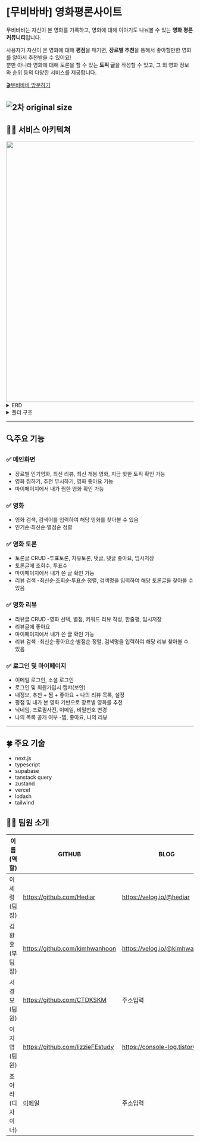 # [무비바바] 영화평론사이트

무비바바는 자신이 본 영화를 기록하고, 영화에 대해 이야기도 나눠볼 수 있는 **영화 평론 커뮤니티**입니다.

사용자가 자신이 본 영화에 대해 **평점**을 매기면, **장르별 추천**을 통해서 좋아할만한 영화를 알아서 추천받을 수 있어요! <br />
뿐만 아니라 영화에 대해 토론을 할 수 있는 **토픽 글**을 작성할 수 있고, 그 외 영화 정보와 순위 등의 다양한 서비스를 제공합니다.

[🎬무비바바 방문하기](https://moviebaba.vercel.app/)

## ![2차 original size](https://github.com/Hediar/NBC-Project/assets/72387948/24144831-b4ef-4b3f-92a3-6c2f3a84a858)

## 👨‍🔧 서비스 아키텍쳐

<img src="https://github.com/Hediar/NBC-Project/assets/72387948/94a343ca-7152-46c0-93ba-67ed726a2aa7" width="700"/>

<details>
<summary>ERD</summary>
<div markdown="1">
<img src="https://github.com/Hediar/NBC-Project/assets/72387948/a83e6fc7-f521-404e-84d9-7cda619d1403" width="700"/>

</div>
</details>

<details>
<summary>폴더 구조</summary>
<div markdown="2">
📦src
 ┣ 📂api
 ┃ ┣ 📂generateUsername
 ┃ ┃ ┣ 📜generateRandomUsername.ts
 ┃ ┃ ┣ 📜generateUniqueRandomUsername.ts
 ┃ ┃ ┗ 📜isUsernameAvailable.ts
 ┃ ┣ 📂movieStatistics
 ┃ ┃ ┣ 📜countMovieGenres.ts
 ┃ ┃ ┣ 📜getGenresUserLikes.ts
 ┃ ┃ ┣ 📜getLikesByGenres.ts
 ┃ ┃ ┣ 📜getNumbersOfGenresWatched.ts
 ┃ ┃ ┣ 📜getOrganizedMovieDetails.ts
 ┃ ┃ ┣ 📜getRuntimesByGenres.ts
 ┃ ┃ ┗ 📜getWatchedMoviesList.ts
 ┃ ┣ 📂supabase
 ┃ ┃ ┣ 📜getUserIsPublicData.ts
 ┃ ┃ ┣ 📜saveUserProviderWithEmail.ts
 ┃ ┃ ┗ 📜toggleIsPublicData.ts
 ┃ ┣ 📜discoverMoviesWithGenreId.ts
 ┃ ┣ 📜doesUserMatch.ts
 ┃ ┣ 📜formatTime.ts
 ┃ ┣ 📜getMovieDataWithMovieIds.ts
 ┃ ┣ 📜getMovieGenres.ts
 ┃ ┣ 📜getMovieNameWIthMovieId.ts
 ┃ ┣ 📜POSTWatchLater.ts
 ┃ ┣ 📜review.ts
 ┃ ┣ 📜supabase-discussion.ts
 ┃ ┗ 📜tmdb.ts
 ┣ 📂app
 ┃ ┣ 📂(auth)
 ┃ ┃ ┣ 📂(route-handler)
 ┃ ┃ ┃ ┣ 📂auth
 ┃ ┃ ┃ ┃ ┣ 📂callback
 ┃ ┃ ┃ ┃ ┃ ┗ 📜route.ts
 ┃ ┃ ┃ ┃ ┣ 📂delete-account
 ┃ ┃ ┃ ┃ ┃ ┗ 📜route.ts
 ┃ ┃ ┃ ┃ ┣ 📂get-userdata
 ┃ ┃ ┃ ┃ ┃ ┗ 📜route.ts
 ┃ ┃ ┃ ┃ ┣ 📂profile
 ┃ ┃ ┃ ┃ ┃ ┣ 📂change-avatar
 ┃ ┃ ┃ ┃ ┃ ┃ ┗ 📜route.ts
 ┃ ┃ ┃ ┃ ┃ ┣ 📂change-password
 ┃ ┃ ┃ ┃ ┃ ┃ ┗ 📜route.ts
 ┃ ┃ ┃ ┃ ┃ ┣ 📂forgot-password
 ┃ ┃ ┃ ┃ ┃ ┃ ┗ 📜route.ts
 ┃ ┃ ┃ ┃ ┃ ┣ 📂name
 ┃ ┃ ┃ ┃ ┃ ┃ ┗ 📜route.ts
 ┃ ┃ ┃ ┃ ┃ ┣ 📂password
 ┃ ┃ ┃ ┃ ┃ ┃ ┗ 📜route.ts
 ┃ ┃ ┃ ┃ ┃ ┣ 📂reauthenticate-user
 ┃ ┃ ┃ ┃ ┃ ┃ ┗ 📜route.ts
 ┃ ┃ ┃ ┃ ┃ ┣ 📂username
 ┃ ┃ ┃ ┃ ┃ ┃ ┗ 📜route.ts
 ┃ ┃ ┃ ┃ ┃ ┗ 📜route.ts
 ┃ ┃ ┃ ┃ ┣ 📂sign-in
 ┃ ┃ ┃ ┃ ┃ ┗ 📜route.ts
 ┃ ┃ ┃ ┃ ┣ 📂sign-out
 ┃ ┃ ┃ ┃ ┃ ┗ 📜route.ts
 ┃ ┃ ┃ ┃ ┗ 📂sign-up
 ┃ ┃ ┃ ┃ ┃ ┗ 📜route.ts
 ┃ ┃ ┃ ┣ 📂oauth
 ┃ ┃ ┃ ┃ ┗ 📂(social-sign-in)
 ┃ ┃ ┃ ┃ ┃ ┗ 📂callback
 ┃ ┃ ┃ ┃ ┃ ┃ ┗ 📜route.ts
 ┃ ┃ ┃ ┗ 📂search-username
 ┃ ┃ ┃ ┃ ┗ 📜route.ts
 ┃ ┃ ┣ 📂forgot-password
 ┃ ┃ ┃ ┣ 📜form.tsx
 ┃ ┃ ┃ ┣ 📜page.tsx
 ┃ ┃ ┃ ┗ 📜resetPassword.tsx
 ┃ ┃ ┗ 📂redirect
 ┃ ┃ ┃ ┗ 📜page.tsx
 ┃ ┣ 📂(color-extract)
 ┃ ┃ ┗ 📂api
 ┃ ┃ ┃ ┗ 📂imagecolorpicker
 ┃ ┃ ┃ ┃ ┗ 📜route.ts
 ┃ ┣ 📂(discussion-view-route-handler)
 ┃ ┃ ┗ 📂api
 ┃ ┃ ┃ ┗ 📂discussion
 ┃ ┃ ┃ ┃ ┗ 📂view
 ┃ ┃ ┃ ┃ ┃ ┗ 📜route.ts
 ┃ ┣ 📂(movies-route-handler)
 ┃ ┃ ┗ 📂movies
 ┃ ┃ ┃ ┣ 📂ignore-movie
 ┃ ┃ ┃ ┃ ┗ 📜route.ts
 ┃ ┃ ┃ ┣ 📂rate-movie
 ┃ ┃ ┃ ┃ ┗ 📜route.ts
 ┃ ┃ ┃ ┗ 📂watch-later
 ┃ ┃ ┃ ┃ ┗ 📜route.ts
 ┃ ┣ 📂(user-page)
 ┃ ┃ ┗ 📂user-page
 ┃ ┃ ┃ ┣ 📂[username]
 ┃ ┃ ┃ ┃ ┣ 📂info
 ┃ ┃ ┃ ┃ ┃ ┣ 📜not-found.tsx
 ┃ ┃ ┃ ┃ ┃ ┗ 📜page.tsx
 ┃ ┃ ┃ ┃ ┣ 📂likes
 ┃ ┃ ┃ ┃ ┃ ┣ 📂private
 ┃ ┃ ┃ ┃ ┃ ┃ ┗ 📜page.tsx
 ┃ ┃ ┃ ┃ ┃ ┣ 📜layout.tsx
 ┃ ┃ ┃ ┃ ┃ ┗ 📜page.tsx
 ┃ ┃ ┃ ┃ ┣ 📂recommendations
 ┃ ┃ ┃ ┃ ┃ ┣ 📜layout.tsx
 ┃ ┃ ┃ ┃ ┃ ┗ 📜page.tsx
 ┃ ┃ ┃ ┃ ┣ 📂reviews
 ┃ ┃ ┃ ┃ ┃ ┣ 📜client.tsx
 ┃ ┃ ┃ ┃ ┃ ┣ 📜layout.tsx
 ┃ ┃ ┃ ┃ ┃ ┗ 📜page.tsx
 ┃ ┃ ┃ ┃ ┣ 📂settings
 ┃ ┃ ┃ ┃ ┃ ┣ 📜layout.tsx
 ┃ ┃ ┃ ┃ ┃ ┗ 📜page.tsx
 ┃ ┃ ┃ ┃ ┣ 📂watch-later
 ┃ ┃ ┃ ┃ ┃ ┣ 📜layout.tsx
 ┃ ┃ ┃ ┃ ┃ ┗ 📜page.tsx
 ┃ ┃ ┃ ┃ ┣ 📜layout.tsx
 ┃ ┃ ┃ ┃ ┗ 📜not-found.tsx
 ┃ ┃ ┃ ┗ 📜not-found.tsx
 ┃ ┣ 📂chat
 ┃ ┃ ┗ 📂[genreid]
 ┃ ┃ ┃ ┗ 📜page.tsx
 ┃ ┣ 📂detail
 ┃ ┃ ┗ 📂[movieId]
 ┃ ┃ ┃ ┣ 📂crew
 ┃ ┃ ┃ ┃ ┗ 📜page.tsx
 ┃ ┃ ┃ ┣ 📂discussion
 ┃ ┃ ┃ ┃ ┗ 📜page.tsx
 ┃ ┃ ┃ ┣ 📂trailer
 ┃ ┃ ┃ ┃ ┗ 📜page.tsx
 ┃ ┃ ┃ ┣ 📜layout.tsx
 ┃ ┃ ┃ ┗ 📜page.tsx
 ┃ ┣ 📂discussion
 ┃ ┃ ┣ 📂detail
 ┃ ┃ ┃ ┗ 📂[discussionId]
 ┃ ┃ ┃ ┃ ┣ 📜layout.tsx
 ┃ ┃ ┃ ┃ ┗ 📜page.tsx
 ┃ ┃ ┣ 📂edit
 ┃ ┃ ┃ ┗ 📂[discussionId]
 ┃ ┃ ┃ ┃ ┣ 📜layout.tsx
 ┃ ┃ ┃ ┃ ┗ 📜page.tsx
 ┃ ┃ ┣ 📂list
 ┃ ┃ ┃ ┣ 📜layout.tsx
 ┃ ┃ ┃ ┗ 📜page.tsx
 ┃ ┃ ┗ 📂regist
 ┃ ┃ ┃ ┣ 📜layout.tsx
 ┃ ┃ ┃ ┗ 📜page.tsx
 ┃ ┣ 📂movielist
 ┃ ┃ ┗ 📜page.tsx
 ┃ ┣ 📂review
 ┃ ┃ ┣ 📂edit
 ┃ ┃ ┃ ┗ 📂[postId]
 ┃ ┃ ┃ ┃ ┗ 📜page.tsx
 ┃ ┃ ┣ 📂write
 ┃ ┃ ┃ ┣ 📂[movieId]
 ┃ ┃ ┃ ┃ ┗ 📜page.tsx
 ┃ ┃ ┃ ┗ 📜page.tsx
 ┃ ┃ ┣ 📂[postId]
 ┃ ┃ ┃ ┣ 📜loading.tsx
 ┃ ┃ ┃ ┗ 📜page.tsx
 ┃ ┃ ┣ 📜layout.tsx
 ┃ ┃ ┗ 📜page.tsx
 ┃ ┣ 📂[genreId]
 ┃ ┃ ┗ 📜page.tsx
 ┃ ┣ 📜favicon.tsx
 ┃ ┣ 📜global-error.tsx
 ┃ ┣ 📜layout.tsx
 ┃ ┣ 📜loading.tsx
 ┃ ┣ 📜not-found.tsx
 ┃ ┗ 📜page.tsx
 ┣ 📂components
 ┃ ┣ 📂Auth
 ┃ ┃ ┣ 📂ForgotPassword
 ┃ ┃ ┃ ┗ 📜ForgotPasswordModal.tsx
 ┃ ┃ ┣ 📂SignIn
 ┃ ┃ ┃ ┗ 📜SignIn.tsx
 ┃ ┃ ┣ 📂SignUp
 ┃ ┃ ┃ ┣ 📜NewSignUp.tsx
 ┃ ┃ ┃ ┗ 📜SignUp.tsx
 ┃ ┃ ┣ 📜Message.tsx
 ┃ ┃ ┣ 📜SocialButtons.backup.tsx
 ┃ ┃ ┗ 📜SocialButtons.tsx
 ┃ ┣ 📂common
 ┃ ┃ ┣ 📂Buttons
 ┃ ┃ ┃ ┣ 📜AlreadyWatchedButton.tsx
 ┃ ┃ ┃ ┣ 📜MovieButtons.tsx
 ┃ ┃ ┃ ┣ 📜MovieLikes.tsx
 ┃ ┃ ┃ ┗ 📜WatchLaterButton.tsx
 ┃ ┃ ┣ 📂skeleton
 ┃ ┃ ┃ ┗ 📜MovieItem.tsx
 ┃ ┃ ┣ 📂Slider
 ┃ ┃ ┃ ┣ 📜ArrowsDotsButtons.tsx
 ┃ ┃ ┃ ┣ 📜EmblaCarousel.tsx
 ┃ ┃ ┃ ┗ 📜Slider.tsx
 ┃ ┃ ┣ 📜AddIgnoreMovieButton.tsx
 ┃ ┃ ┣ 📜DisplayMovies.tsx
 ┃ ┃ ┣ 📜DisplayMoviesInfiniteScroll.tsx
 ┃ ┃ ┣ 📜DragDrop.tsx
 ┃ ┃ ┣ 📜Footer.tsx
 ┃ ┃ ┣ 📜LeaveCheck.tsx
 ┃ ┃ ┣ 📜LeaveConfirmModal.tsx
 ┃ ┃ ┣ 📜LoadingSpinner.tsx
 ┃ ┃ ┣ 📜Modal.tsx
 ┃ ┃ ┣ 📜MovieItem.tsx
 ┃ ┃ ┣ 📜NewLoading.tsx
 ┃ ┃ ┣ 📜OverlaidModal.tsx
 ┃ ┃ ┣ 📜Paging.tsx
 ┃ ┃ ┣ 📜RateMovie.tsx
 ┃ ┃ ┣ 📜ScrollToTopButton.tsx
 ┃ ┃ ┣ 📜Search.tsx
 ┃ ┃ ┗ 📜Select.tsx
 ┃ ┣ 📂contents
 ┃ ┃ ┣ 📜MovieDataList.tsx
 ┃ ┃ ┣ 📜MovieList.tsx
 ┃ ┃ ┣ 📜MovieListSkeleton.tsx
 ┃ ┃ ┗ 📜Sort.tsx
 ┃ ┣ 📂Discussion
 ┃ ┃ ┣ 📂detail
 ┃ ┃ ┃ ┣ 📂comment
 ┃ ┃ ┃ ┃ ┣ 📜CommentInput.tsx
 ┃ ┃ ┃ ┃ ┣ 📜DeleteComment.tsx
 ┃ ┃ ┃ ┃ ┣ 📜DiscussionCommentContainer.tsx
 ┃ ┃ ┃ ┃ ┣ 📜DiscussionCommentContainerSuspense.tsx
 ┃ ┃ ┃ ┃ ┣ 📜DisplayComments.tsx
 ┃ ┃ ┃ ┃ ┣ 📜EditComment.tsx
 ┃ ┃ ┃ ┃ ┣ 📜EditCommentInput.tsx
 ┃ ┃ ┃ ┃ ┗ 📜LikeButton.tsx
 ┃ ┃ ┃ ┣ 📂related-discussion
 ┃ ┃ ┃ ┃ ┣ 📜RelatedDiscussionList.tsx
 ┃ ┃ ┃ ┃ ┣ 📜RelatedDiscussionListSuspense.tsx
 ┃ ┃ ┃ ┃ ┗ 📜RelatedDiscussionPost.tsx
 ┃ ┃ ┃ ┣ 📜DiscussionContent.tsx
 ┃ ┃ ┃ ┣ 📜DiscussionDetail.tsx
 ┃ ┃ ┃ ┣ 📜DiscussionDetailSuspense.tsx
 ┃ ┃ ┃ ┣ 📜DiscussionTopic.tsx
 ┃ ┃ ┃ ┣ 📜DiscussionTopicSuspense.tsx
 ┃ ┃ ┃ ┣ 📜EditDeleteBox.tsx
 ┃ ┃ ┃ ┣ 📜Option.tsx
 ┃ ┃ ┃ ┣ 📜OptionVote.tsx
 ┃ ┃ ┃ ┗ 📜ViewCount.tsx
 ┃ ┃ ┗ 📂list
 ┃ ┃ ┃ ┣ 📜DiscussionFilteringBox.tsx
 ┃ ┃ ┃ ┣ 📜DiscussionList.tsx
 ┃ ┃ ┃ ┣ 📜DiscussionListSuspense.tsx
 ┃ ┃ ┃ ┣ 📜DiscussionPost.tsx
 ┃ ┃ ┃ ┗ 📜DiscussionRegistBtn.tsx
 ┃ ┣ 📂Header
 ┃ ┃ ┣ 📂_auth
 ┃ ┃ ┃ ┣ 📜AuthButtons.tsx
 ┃ ┃ ┃ ┣ 📜ModalControlCentre.tsx
 ┃ ┃ ┃ ┣ 📜SaveUserInfoToStore.tsx
 ┃ ┃ ┃ ┣ 📜SignInButton.tsx
 ┃ ┃ ┃ ┣ 📜SignOutButton.tsx
 ┃ ┃ ┃ ┗ 📜SignUpButton.tsx
 ┃ ┃ ┣ 📜Header.tsx
 ┃ ┃ ┣ 📜HeaderMenuButton.tsx
 ┃ ┃ ┣ 📜HeaderUser.tsx
 ┃ ┃ ┗ 📜Nav.tsx
 ┃ ┣ 📂MainPage
 ┃ ┃ ┣ 📂MainContents
 ┃ ┃ ┃ ┣ 📜HotTopics.tsx
 ┃ ┃ ┃ ┣ 📜LatestMovies.tsx
 ┃ ┃ ┃ ┣ 📜LatestReviews.tsx
 ┃ ┃ ┃ ┗ 📜MainSkeleton.tsx
 ┃ ┃ ┣ 📂MainPageMovies
 ┃ ┃ ┃ ┣ 📜KeywordButtons.tsx
 ┃ ┃ ┃ ┣ 📜LatestMovieSlider.tsx
 ┃ ┃ ┃ ┣ 📜TrendMoives.tsx
 ┃ ┃ ┃ ┗ 📜TrendMovieSlider.tsx
 ┃ ┃ ┣ 📜MainPage.tsx
 ┃ ┃ ┗ 📜MainPageSkeleton.tsx
 ┃ ┣ 📂MovieDetail
 ┃ ┃ ┣ 📂appearance-production
 ┃ ┃ ┃ ┗ 📜AppearanceProduction.tsx
 ┃ ┃ ┣ 📂discussion
 ┃ ┃ ┃ ┗ 📜Discussion.tsx
 ┃ ┃ ┣ 📂main
 ┃ ┃ ┃ ┣ 📜KeyInfomation.tsx
 ┃ ┃ ┃ ┣ 📜KeyInfomationSuspense.tsx
 ┃ ┃ ┃ ┗ 📜PreviewAppearance.tsx
 ┃ ┃ ┣ 📂trailer-photo
 ┃ ┃ ┃ ┣ 📜MovieDetailTrailer.tsx
 ┃ ┃ ┃ ┣ 📜MovieDetailTrailerSuspense.tsx
 ┃ ┃ ┃ ┣ 📜TrailerPlay.tsx
 ┃ ┃ ┃ ┗ 📜TrailerSlider.tsx
 ┃ ┃ ┣ 📜MovieDetailBottomBar.tsx
 ┃ ┃ ┣ 📜MovieDetailInfo.tsx
 ┃ ┃ ┣ 📜MovieLayoutDiscussion.tsx
 ┃ ┃ ┗ 📜MovieProviders.tsx
 ┃ ┣ 📂Review
 ┃ ┃ ┣ 📂list
 ┃ ┃ ┃ ┣ 📜PosterBaseColor.tsx
 ┃ ┃ ┃ ┣ 📜ReviewFetchMore.tsx
 ┃ ┃ ┃ ┣ 📜ReviewFetchMoreSuspense.tsx
 ┃ ┃ ┃ ┣ 📜ReviewFilteringBox.tsx
 ┃ ┃ ┃ ┣ 📜ReviewItem.tsx
 ┃ ┃ ┃ ┗ 📜WriteButton.tsx
 ┃ ┃ ┗ 📜ReviewLikes.tsx
 ┃ ┣ 📂ReviewForm
 ┃ ┃ ┣ 📜CategoryBox.tsx
 ┃ ┃ ┣ 📜HashTagBox.tsx
 ┃ ┃ ┣ 📜MyMovies.tsx
 ┃ ┃ ┣ 📜MyMoviesSwiper.tsx
 ┃ ┃ ┣ 📜ReviewForm.tsx
 ┃ ┃ ┣ 📜ReviewMovie.tsx
 ┃ ┃ ┣ 📜ReviewWriteTemplate.tsx
 ┃ ┃ ┣ 📜SearchMovies.tsx
 ┃ ┃ ┣ 📜SearchMoviesItem.tsx
 ┃ ┃ ┣ 📜SearchPopup.tsx
 ┃ ┃ ┣ 📜StarBox.tsx
 ┃ ┃ ┗ 📜UtilButtons.tsx
 ┃ ┣ 📂ReviewList
 ┃ ┃ ┣ 📜MyReviewListLoading.tsx
 ┃ ┃ ┣ 📜ReviewItem.tsx
 ┃ ┃ ┗ 📜ReviewListEmpty.tsx
 ┃ ┗ 📂UserPage
 ┃ ┃ ┣ 📂RecommendationList
 ┃ ┃ ┃ ┗ 📜_RecommendationList.tsx
 ┃ ┃ ┣ 📂settings
 ┃ ┃ ┃ ┣ 📂ChangeInfo
 ┃ ┃ ┃ ┃ ┣ 📜ChangeEmail.tsx
 ┃ ┃ ┃ ┃ ┣ 📜ChangeInfo.tsx
 ┃ ┃ ┃ ┃ ┗ 📜ChangePassword.tsx
 ┃ ┃ ┃ ┣ 📂MyAccount
 ┃ ┃ ┃ ┃ ┣ 📜ChangeAvatarPhoto.tsx
 ┃ ┃ ┃ ┃ ┣ 📜ChangeUsername.tsx
 ┃ ┃ ┃ ┃ ┣ 📜ChooseProfile.tsx
 ┃ ┃ ┃ ┃ ┣ 📜IconContainer.tsx
 ┃ ┃ ┃ ┃ ┗ 📜MyAccount.tsx
 ┃ ┃ ┃ ┣ 📂MyMenu
 ┃ ┃ ┃ ┃ ┣ 📜MyMenu.tsx
 ┃ ┃ ┃ ┃ ┗ 📜ToggleIsPublic.tsx
 ┃ ┃ ┃ ┣ 📂Profile
 ┃ ┃ ┃ ┃ ┣ 📜AvatarPhoto.tsx
 ┃ ┃ ┃ ┃ ┣ 📜DeleteUser.tsx
 ┃ ┃ ┃ ┃ ┣ 📜Miscellaneous.tsx
 ┃ ┃ ┃ ┃ ┣ 📜MyAccount.tsx
 ┃ ┃ ┃ ┃ ┣ 📜UpdateEmail.tsx
 ┃ ┃ ┃ ┃ ┣ 📜UpdateName.tsx
 ┃ ┃ ┃ ┃ ┣ 📜UpdatePassword.tsx
 ┃ ┃ ┃ ┃ ┗ 📜UpdateUsername.tsx
 ┃ ┃ ┃ ┣ 📜UserSettingsProfile.tsx
 ┃ ┃ ┃ ┗ 📜UserSettingsTabs.tsx
 ┃ ┃ ┣ 📂UserInfo
 ┃ ┃ ┃ ┣ 📂PersonalRecords
 ┃ ┃ ┃ ┃ ┣ 📂BigElements(Graphs)
 ┃ ┃ ┃ ┃ ┃ ┣ 📂Graphs
 ┃ ┃ ┃ ┃ ┃ ┃ ┣ 📜MovieRuntimeGraph.tsx
 ┃ ┃ ┃ ┃ ┃ ┃ ┗ 📜NumberOfGenresGraph.tsx
 ┃ ┃ ┃ ┃ ┃ ┣ 📜LikesOnGenres.tsx
 ┃ ┃ ┃ ┃ ┃ ┣ 📜NumberOfGenresWatched.tsx
 ┃ ┃ ┃ ┃ ┃ ┗ 📜RuntimeByGenres.tsx
 ┃ ┃ ┃ ┃ ┣ 📂SmallElements
 ┃ ┃ ┃ ┃ ┃ ┣ 📜NumberOfMoviesWatched.tsx
 ┃ ┃ ┃ ┃ ┃ ┣ 📜NumberOfReviews.tsx
 ┃ ┃ ┃ ┃ ┃ ┗ 📜TotalWatchingTime.tsx
 ┃ ┃ ┃ ┃ ┣ 📂_Containers
 ┃ ┃ ┃ ┃ ┃ ┣ 📜RecordsContainerBig.tsx
 ┃ ┃ ┃ ┃ ┃ ┗ 📜RecordsContainerSmall.tsx
 ┃ ┃ ┃ ┃ ┣ 📜PersonalRecords.tsx
 ┃ ┃ ┃ ┃ ┗ 📜PersonalRecordsGraph.tsx
 ┃ ┃ ┃ ┣ 📜MostWatchedGenres.tsx
 ┃ ┃ ┃ ┗ 📜SemiHeader.tsx
 ┃ ┃ ┣ 📜HiddenUserPageTabs.tsx
 ┃ ┃ ┗ 📜UserPageTabs.tsx
 ┣ 📂hooks
 ┃ ┣ 📜filterIgnoreMovies.ts
 ┃ ┣ 📜saveCurrentURL.ts
 ┃ ┣ 📜saveSignedInUserData.ts
 ┃ ┣ 📜useCheckbox.ts
 ┃ ┣ 📜useDiscussionOptionQuery.ts
 ┃ ┣ 📜useDiscussionPostQuery.ts
 ┃ ┣ 📜useLeaveConfiramation.tsx
 ┃ ┣ 📜useMiddlewareRouter.ts
 ┃ ┣ 📜useMovieLikesMutation.ts
 ┃ ┗ 📜useReviewLikesMutation.ts
 ┣ 📂static
 ┃ ┣ 📜baseImgUrl.ts
 ┃ ┣ 📜movieCountries.ts
 ┃ ┣ 📜movieGenres.ts
 ┃ ┣ 📜optionMark.ts
 ┃ ┣ 📜quickReviews.ts
 ┃ ┣ 📜ReactQueryProvider.tsx
 ┃ ┣ 📜review.ts
 ┃ ┗ 📜RouteChangeEventsProvider.tsx
 ┣ 📂store
 ┃ ┣ 📜forgotPasswordToggle.ts
 ┃ ┣ 📜isProfileSelected.ts
 ┃ ┣ 📜originPathnameStore.ts
 ┃ ┣ 📜saveCurrentUserData.ts
 ┃ ┣ 📜toggleChangeAvatarModal.ts
 ┃ ┣ 📜toggleDiscussionCommentEditModal.ts
 ┃ ┣ 📜toggleSignInModal.ts
 ┃ ┣ 📜toggleSignUpModal.ts
 ┃ ┣ 📜toggleSignUpWIthEmailModal.ts
 ┃ ┣ 📜useDiscussionStore.ts
 ┃ ┗ 📜useReviewStore.ts
 ┣ 📂styles
 ┃ ┣ 📂icons
 ┃ ┃ ┣ 📜Icons16.tsx
 ┃ ┃ ┣ 📜Icons24.tsx
 ┃ ┃ ┣ 📜Icons32.tsx
 ┃ ┃ ┗ 📜IconsETC.tsx
 ┃ ┣ 📂svg
 ┃ ┃ ┣ 📂avatar
 ┃ ┃ ┃ ┣ 📜Icon1.tsx
 ┃ ┃ ┃ ┣ 📜Icon2.tsx
 ┃ ┃ ┃ ┣ 📜Icon3.tsx
 ┃ ┃ ┃ ┣ 📜Icon4.tsx
 ┃ ┃ ┃ ┗ 📜Icon5.tsx
 ┃ ┃ ┣ 📜CheckMark.tsx
 ┃ ┃ ┣ 📜Dot.tsx
 ┃ ┃ ┣ 📜Edit.tsx
 ┃ ┃ ┣ 📜Ellipse.tsx
 ┃ ┃ ┣ 📜GitHubFooter.tsx
 ┃ ┃ ┣ 📜Google.tsx
 ┃ ┃ ┣ 📜Google_SVG.tsx
 ┃ ┃ ┣ 📜Kakao.tsx
 ┃ ┃ ┣ 📜Kakao_SVG.tsx
 ┃ ┃ ┣ 📜LoadingFriends.tsx
 ┃ ┃ ┣ 📜Logo.tsx
 ┃ ┃ ┣ 📜LogoIcon.tsx
 ┃ ┃ ┣ 📜LogoWhite.tsx
 ┃ ┃ ┣ 📜NoContent.tsx
 ┃ ┃ ┣ 📜Prohibit.tsx
 ┃ ┃ ┣ 📜settings.tsx
 ┃ ┃ ┣ 📜SignOut.tsx
 ┃ ┃ ┣ 📜SVG_HidePassword.tsx
 ┃ ┃ ┗ 📜SVG_ShowPassword.tsx
 ┃ ┣ 📜globals.css
 ┃ ┗ 📜paging.css
 ┣ 📂supabase
 ┃ ┗ 📜config.ts
 ┣ 📂types
 ┃ ┣ 📜supabase.ts
 ┃ ┗ 📜types.d.ts
 ┣ 📂util
 ┃ ┣ 📂supabase
 ┃ ┃ ┣ 📂auth
 ┃ ┃ ┃ ┣ 📜auth.ts
 ┃ ┃ ┃ ┗ 📜public.ts
 ┃ ┃ ┗ 📂userPage
 ┃ ┃ ┃ ┗ 📜doesUserExist.ts
 ┃ ┣ 📜findColors.ts
 ┃ ┣ 📜isServer.ts
 ┃ ┣ 📜movie.tsx
 ┃ ┗ 📜tripArrayToLength.ts
 ┗ 📜middleware.ts
</div>
</details>

---

## 🔍주요 기능

### ✅ 메인화면

- 장르별 인기영화, 최신 리뷰, 최신 개봉 영화, 지금 핫한 토픽 확인 가능
- 영화 찜하기, 추천 무시하기, 영화 좋아요 기능
- 마이페이지에서 내가 찜한 영화 확인 가능

### ✅ 영화

- 영화 검색, 검색어를 입력하여 해당 영화를 찾아볼 수 있음
- 인기순·최신순·별점순 정렬

### ✅ 영화 토론

- 토론글 CRUD -투표토론, 자유토론, 댓글, 댓글 좋아요, 임시저장
- 토론글에 조회수, 투표수
- 마이페이지에서 내가 쓴 글 확인 가능
- 리뷰 검색 -최신순·조회순·투표순 정렬, 검색명을 입력하여 해당 토론글을 찾아볼 수 있음

### ✅ 영화 리뷰

- 리뷰글 CRUD -영화 선택, 별점, 키워드 리뷰 작성, 한줄평, 임시저장
- 리뷰글에 좋아요
- 마이페이지에서 내가 쓴 글 확인 가능
- 리뷰 검색 -최신순·좋아요순·별점순 정렬, 검색명을 입력하여 해당 리뷰 찾아볼 수 있음

### ✅ 로그인 및 마이페이지

- 이메일 로그인, 소셜 로그인
- 로그인 및 회원가입시 캡챠(보안)
- 내정보, 추천 + 찜 + 좋아요 + 나의 리뷰 목록, 설정
- 평점 및 내가 본 영화 기반으로 장르별 영화를 추천
- 닉네임, 프로필사진, 이메일, 비밀번호 변경
- 나의 목록 공개 여부 -찜, 좋아요, 나의 리뷰

---

## 🍀 주요 기술

- next.js
- typescript
- supabase
- tanstack query
- zustand
- vercel
- lodash
- tailwind

## 🧑🏻 팀원 소개

| 이름(역할)       | GITHUB                           | BLOG                            |
| ---------------- | -------------------------------- | ------------------------------- |
| 이세령(팀장)     | https://github.com/Hediar        | https://velog.io/@hediar        |
| 김환훈(부팀장)   | https://github.com/kimhwanhoon   | https://velog.io/@kimhwanhoon   |
| 서경모(팀원)     | https://github.com/CTDKSKM       | 주소입력                        |
| 이지영(팀원)     | https://github.com/lizzieFEstudy | https://console-log.tistory.com |
| 조아라(디자이너) | [이메일](이메일주소입력)         | 주소입력                        |
